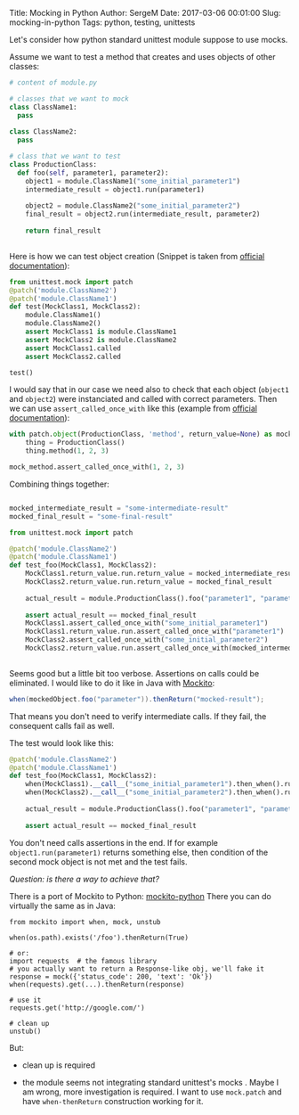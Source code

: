 Title: Mocking in Python
Author: SergeM
Date: 2017-03-06 00:01:00
Slug: mocking-in-python
Tags: python, testing, unittests


Let's consider  how python standard unittest module suppose to use mocks.

Assume we want to test a method that creates and uses objects of other classes:

```python
# content of module.py

# classes that we want to mock
class ClassName1: 
  pass
  
class ClassName2:
  pass

# class that we want to test
class ProductionClass:
  def foo(self, parameter1, parameter2):
    object1 = module.ClassName1("some_initial_parameter1")
    intermediate_result = object1.run(parameter1)
    
    object2 = module.ClassName2("some_initial_parameter2")
    final_result = object2.run(intermediate_result, parameter2)
    
    return final_result
    
```

Here is how we can test object creation (Snippet is taken from [official documentation](https://docs.python.org/3/library/unittest.mock.html)):
```python
from unittest.mock import patch
@patch('module.ClassName2')
@patch('module.ClassName1')
def test(MockClass1, MockClass2):
    module.ClassName1()
    module.ClassName2()
    assert MockClass1 is module.ClassName1
    assert MockClass2 is module.ClassName2
    assert MockClass1.called
    assert MockClass2.called

test()
```

I would say that in our case we need also to check that each object (`object1` and `object2`) were instanciated and called with correct parameters. Then we can use `assert_called_once_with` like this (example from [official documentation](https://docs.python.org/3/library/unittest.mock.html#quick-guide)):
```python
with patch.object(ProductionClass, 'method', return_value=None) as mock_method:
    thing = ProductionClass()
    thing.method(1, 2, 3)

mock_method.assert_called_once_with(1, 2, 3)
```

Combining things together:

```python

mocked_intermediate_result = "some-intermediate-result"
mocked_final_result = "some-final-result"

from unittest.mock import patch

@patch('module.ClassName2')
@patch('module.ClassName1')
def test_foo(MockClass1, MockClass2):
    MockClass1.return_value.run.return_value = mocked_intermediate_result
    MockClass2.return_value.run.return_value = mocked_final_result
    
    actual_result = module.ProductionClass().foo("parameter1", "parameter2")
    
    assert actual_result == mocked_final_result
    MockClass1.assert_called_once_with("some_initial_parameter1")
    MockClass1.return_value.run.assert_called_once_with("parameter1")
    MockClass2.assert_called_once_with("some_initial_parameter2")
    MockClass2.return_value.run.assert_called_once_with(mocked_intermediate_result, "parameter2")
    
```

Seems good but a little bit too verbose. Assertions on calls could be eliminated. I would like to do it like in Java with [Mockito](http://static.javadoc.io/org.mockito/mockito-core/2.7.13/org/mockito/Mockito.html#stubbing):
```java
when(mockedObject.foo("parameter")).thenReturn("mocked-result");
```

That means you don't need to verify intermediate calls. If they fail, the consequent calls fail as well.

The test would look like this:
```python
@patch('module.ClassName2')
@patch('module.ClassName1')
def test_foo(MockClass1, MockClass2):
    when(MockClass1).__call__("some_initial_parameter1").then_when().run("parameter1").then_return(mocked_intermediate_result)
    when(MockClass2).__call__("some_initial_parameter2").then_when().run(mocked_intermediate_result, "parameter2").then_return(mocked_final_result)
        
    actual_result = module.ProductionClass().foo("parameter1", "parameter2")
    
    assert actual_result == mocked_final_result    
```

You don't need calls assertions in the end. If for example `object1.run(parameter1)` returns something else, then condition of the second mock object is not met and the test fails.


*Question: is there a way to achieve that?*


There is a port of Mockito to Python: [mockito-python](https://github.com/kaste/mockito-python) 
There you can do virtually the same as in Java:
```
from mockito import when, mock, unstub

when(os.path).exists('/foo').thenReturn(True)

# or:
import requests  # the famous library
# you actually want to return a Response-like obj, we'll fake it
response = mock({'status_code': 200, 'text': 'Ok'})
when(requests).get(...).thenReturn(response)

# use it
requests.get('http://google.com/')

# clean up
unstub()
```

But:

* clean up is required

* the module seems not integrating standard unittest's mocks . Maybe I am wrong, more investigation is required. I want to use `mock.patch` and have `when-thenReturn` construction working for it. 

